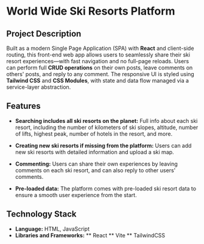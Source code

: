 # World Wide Ski Resorts Platform

## Project Description

Built as a modern Single Page Application (SPA) with **React** and client-side routing, this front-end web app allows users to seamlessly share their ski resort experiences—with fast navigation and no full-page reloads. Users can perform full **CRUD operations** on their own posts, leave comments on others' posts, and reply to any comment. The responsive UI is styled using **Tailwind CSS** and **CSS Modules**, with state and data flow managed via a service-layer abstraction.

## Features

* **Searching includes all ski resorts on the planet:** Full info about each ski resort, including the number of kilometers of ski slopes, altitude, number of lifts, highest peak, number of hotels in the resort, and more.

* **Creating new ski resorts if missing from the platform:** Users can add new ski resorts with detailed information and upload a ski map.

* **Commenting:** Users can share their own experiences by leaving comments on each ski resort, and can also reply to other users' comments.

* **Pre-loaded data:** The platform comes with pre-loaded ski resort data to ensure a smooth user experience from the start.


## Technology Stack
* **Language:** HTML, JavaScript
* **Libraries and Frameworks:** 
** React
** Vite
** TailwindCSS
